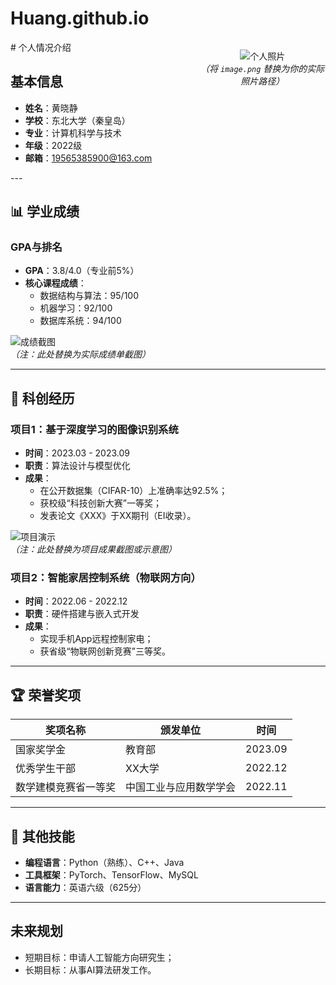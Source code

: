# Huang.github.io
<div style="display: flex;">
<div style="flex: 60%;">
# 个人情况介绍

## 基本信息
- **姓名**：黄晓静  
- **学校**：东北大学（秦皇岛）
- **专业**：计算机科学与技术  
- **年级**：2022级 
- **邮箱**：19565385900@163.com
</div>
<div style="flex: 40%; text-align: center;">

![个人照片](C:\Users\Lenovo\Desktop\照片\p1.jpg)  
*（将 `image.png` 替换为你的实际照片路径）*

</div>
</div>
---

## 📊 学业成绩
### GPA与排名
- **GPA**：3.8/4.0（专业前5%）  
- **核心课程成绩**：  
  - 数据结构与算法：95/100  
  - 机器学习：92/100  
  - 数据库系统：94/100  

![成绩截图](grades.png)  
*（注：此处替换为实际成绩单截图）*

---

## 🔬 科创经历
### 项目1：基于深度学习的图像识别系统
- **时间**：2023.03 - 2023.09  
- **职责**：算法设计与模型优化  
- **成果**：  
  - 在公开数据集（CIFAR-10）上准确率达92.5%；  
  - 获校级“科技创新大赛”一等奖；  
  - 发表论文《XXX》于XX期刊（EI收录）。  

![项目演示](project1_demo.png)  
*（注：此处替换为项目成果截图或示意图）*

### 项目2：智能家居控制系统（物联网方向）
- **时间**：2022.06 - 2022.12  
- **职责**：硬件搭建与嵌入式开发  
- **成果**：  
  - 实现手机App远程控制家电；  
  - 获省级“物联网创新竞赛”三等奖。  

---

## 🏆 荣誉奖项
| 奖项名称         | 颁发单位       | 时间     |
|------------------|----------------|----------|
| 国家奖学金       | 教育部         | 2023.09  |
| 优秀学生干部     | XX大学         | 2022.12  |
| 数学建模竞赛省一等奖 | 中国工业与应用数学学会 | 2022.11 |

---

## 📌 其他技能
- **编程语言**：Python（熟练）、C++、Java  
- **工具框架**：PyTorch、TensorFlow、MySQL  
- **语言能力**：英语六级（625分）  

---

## 未来规划
- 短期目标：申请人工智能方向研究生；  
- 长期目标：从事AI算法研发工作。
